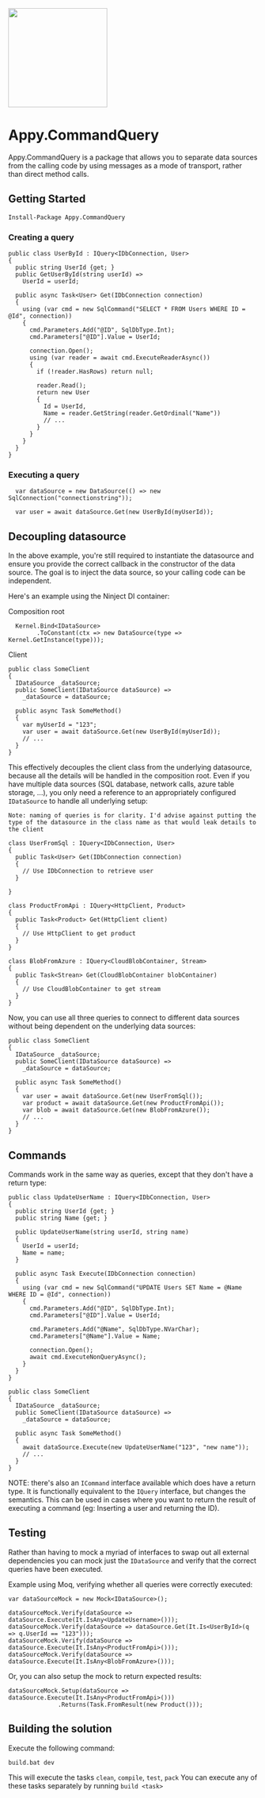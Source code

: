 <a href="https://ci.appveyor.com/project/yellowlineparking/appy-commandquery">
  <img src="https://ci.appveyor.com/api/projects/status/github/YellowLineParking/Appy.CommandQuery?branch=master&svg=true" width="200" />
</a>

# Appy.CommandQuery

Appy.CommandQuery is a package that allows you to separate data sources from the calling code by using messages as a mode of transport, rather than direct method calls.

## Getting Started

`Install-Package Appy.CommandQuery`

### Creating a query

```
public class UserById : IQuery<IDbConnection, User>
{
  public string UserId {get; }
  public GetUserById(string userId) =>
    UserId = userId;

  public async Task<User> Get(IDbConnection connection)
  {
    using (var cmd = new SqlCommand("SELECT * FROM Users WHERE ID = @Id", connection))
    {
      cmd.Parameters.Add("@ID", SqlDbType.Int);
      cmd.Parameters["@ID"].Value = UserId;
    
      connection.Open();
      using (var reader = await cmd.ExecuteReaderAsync())
      {
        if (!reader.HasRows) return null;
        
        reader.Read();
        return new User
        {
          Id = UserId,
          Name = reader.GetString(reader.GetOrdinal("Name"))
          // ...
        }
      }
    }
  }
}
```

### Executing a query
```
  var dataSource = new DataSource(() => new SqlConnection("connectionstring"));

  var user = await dataSource.Get(new UserById(myUserId));
```

## Decoupling datasource

In the above example, you're still required to instantiate the datasource and ensure you provide the correct callback in the constructor of the data source.
The goal is to inject the data source, so your calling code can be independent.

Here's an example using the Ninject DI container:

Composition root
```
  Kernel.Bind<IDataSource>
        .ToConstant(ctx => new DataSource(type => Kernel.GetInstance(type)));
```

Client

```
public class SomeClient
{
  IDataSource _dataSource;
  public SomeClient(IDataSource dataSource) => 
    _dataSource = dataSource;

  public async Task SomeMethod()
  {
    var myUserId = "123";
    var user = await dataSource.Get(new UserById(myUserId));
    // ...
  }
}
```

This effectively decouples the client class from the underlying datasource, because all the details will be handled in the composition root.
Even if you have multiple data sources (SQL database, network calls, azure table storage, ...), you only need a reference to an appropriately configured `IDataSource` to handle all underlying setup:

`Note: naming of queries is for clarity. I'd advise against putting the type of the datasource in the class name as that would leak details to the client`
```
class UserFromSql : IQuery<IDbConnection, User>
{
  public Task<User> Get(IDbConnection connection)
  {
    // Use IDbConnection to retrieve user
  }

}
```
```
class ProductFromApi : IQuery<HttpClient, Product>
{
  public Task<Product> Get(HttpClient client)
  {
    // Use HttpClient to get product
  }
}
```
```
class BlobFromAzure : IQuery<CloudBlobContainer, Stream>
{
  public Task<Strean> Get(CloudBlobContainer blobContainer)
  {
    // Use CloudBlobContainer to get stream
  }
}
```

Now, you can use all three queries to connect to different data sources without being dependent on the underlying data sources:


```
public class SomeClient
{
  IDataSource _dataSource;
  public SomeClient(IDataSource dataSource) => 
    _dataSource = dataSource;

  public async Task SomeMethod()
  {
    var user = await dataSource.Get(new UserFromSql());
    var product = await dataSource.Get(new ProductFromApi());
    var blob = await dataSource.Get(new BlobFromAzure());
    // ...
  }
}
```

## Commands

Commands work in the same way as queries, except that they don't have a return type:

```
public class UpdateUserName : IQuery<IDbConnection, User>
{
  public string UserId {get; }
  public string Name {get; }
  
  public UpdateUserName(string userId, string name)
  {
    UserId = userId;
    Name = name;
  }

  public async Task Execute(IDbConnection connection)
  {
    using (var cmd = new SqlCommand("UPDATE Users SET Name = @Name WHERE ID = @Id", connection))
    {
      cmd.Parameters.Add("@ID", SqlDbType.Int);
      cmd.Parameters["@ID"].Value = UserId;

      cmd.Parameters.Add("@Name", SqlDbType.NVarChar);
      cmd.Parameters["@Name"].Value = Name;
    
      connection.Open();
      await cmd.ExecuteNonQueryAsync();
    }
  }
}
```

```
public class SomeClient
{
  IDataSource _dataSource;
  public SomeClient(IDataSource dataSource) => 
    _dataSource = dataSource;

  public async Task SomeMethod()
  {
    await dataSource.Execute(new UpdateUserName("123", "new name"));
    // ...
  }
}
```

NOTE: there's also an `ICommand` interface available which does have a return type. It is functionally equivalent to the `IQuery` interface, but changes the semantics. This can be used in cases where you want to return the result of executing a command (eg: Inserting a user and returning the ID).

## Testing

Rather than having to mock a myriad of interfaces to swap out all external dependencies you can mock just the `IDataSource` and verify that the correct queries have been executed.

Example using Moq, verifying whether all queries were correctly executed:

``` 
var dataSourceMock = new Mock<IDataSource>();

dataSourceMock.Verify(dataSource => dataSource.Execute(It.IsAny<UpdateUsername>()));
dataSourceMock.Verify(dataSource => dataSource.Get(It.Is<UserById>(q => q.UserId == "123")));
dataSourceMock.Verify(dataSource => dataSource.Execute(It.IsAny<ProductFromApi>()));
dataSourceMock.Verify(dataSource => dataSource.Execute(It.IsAny<BlobFromAzure>()));
```

Or, you can also setup the mock to return expected results:

```
dataSourceMock.Setup(dataSource => dataSource.Execute(It.IsAny<ProductFromApi>()))
              .Returns(Task.FromResult(new Product()));
```



## Building the solution

Execute the following command:

```
build.bat dev
```

This will execute the tasks `clean`, `compile`, `test`, `pack`
You can execute any of these tasks separately by running `build <task>`


